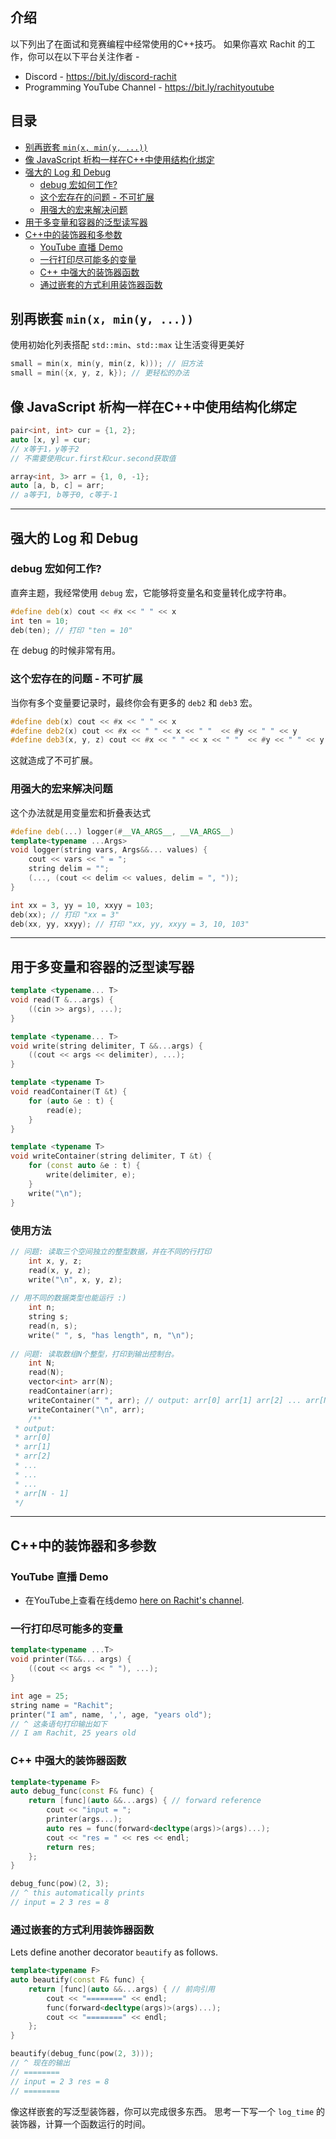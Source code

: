 ## 介绍  <!-- omit in toc -->
以下列出了在面试和竞赛编程中经常使用的C++技巧。
如果你喜欢 Rachit 的工作，你可以在以下平台关注作者 - 
- Discord - https://bit.ly/discord-rachit
- Programming YouTube Channel - https://bit.ly/rachityoutube

## 目录 <!-- omit in toc -->
- [别再嵌套 `min(x, min(y, ...))`](#别再嵌套-minx-miny-)
- [像 JavaScript 析构一样在C++中使用结构化绑定](#像-JavaScript-析构一样在C++中使用结构化绑定)
- [ 强大的 Log 和 Debug](#强大的-Log-和-Debug)
  - [debug 宏如何工作?](#debug-宏如何工作?)
  - [这个宏存在的问题 - 不可扩展](#这个宏存在的问题-\--不可扩展)
  - [用强大的宏来解决问题](#用强大的宏来解决问题)
- [用于多变量和容器的泛型读写器](#用于多变量和容器的泛型读写器)
- [C++中的装饰器和多参数](#C++中的装饰器和多参数)
  - [YouTube 直播 Demo](#YouTube-直播-Demo)
  - [一行打印尽可能多的变量](#一行打印尽可能多的变量)
  - [C++ 中强大的装饰器函数](#C++-中强大的装饰器函数)
  - [通过嵌套的方式利用装饰器函数](#通过嵌套的方式利用装饰器函数)


## 别再嵌套 `min(x, min(y, ...))`
使用初始化列表搭配 `std::min`、`std::max` 让生活变得更美好
```cpp
small = min(x, min(y, min(z, k))); // 旧方法
small = min({x, y, z, k}); // 更轻松的办法
```

## 像 JavaScript 析构一样在C++中使用结构化绑定
```cpp
pair<int, int> cur = {1, 2};
auto [x, y] = cur;
// x等于1，y等于2
// 不需要使用cur.first和cur.second获取值

array<int, 3> arr = {1, 0, -1};
auto [a, b, c] = arr;
// a等于1, b等于0, c等于-1
```


----------------


## 强大的 Log 和 Debug

### debug 宏如何工作?
直奔主题，我经常使用 `debug` 宏，它能够将变量名和变量转化成字符串。

```cpp
#define deb(x) cout << #x << " " << x 
int ten = 10;
deb(ten); // 打印 "ten = 10"
```

在 debug 的时候非常有用。

### 这个宏存在的问题 - 不可扩展
当你有多个变量要记录时，最终你会有更多的 `deb2` 和 `deb3` 宏。

```cpp
#define deb(x) cout << #x << " " << x 
#define deb2(x) cout << #x << " " << x << " "  << #y << " " << y 
#define deb3(x, y, z) cout << #x << " " << x << " "  << #y << " " << y << " "  << #z << " " << z 
```

这就造成了不可扩展。

### 用强大的宏来解决问题
这个办法就是用变量宏和折叠表达式

```cpp
#define deb(...) logger(#__VA_ARGS__, __VA_ARGS__)
template<typename ...Args>
void logger(string vars, Args&&... values) {
    cout << vars << " = ";
    string delim = "";
    (..., (cout << delim << values, delim = ", "));
}

int xx = 3, yy = 10, xxyy = 103;
deb(xx); // 打印 "xx = 3"
deb(xx, yy, xxyy); // 打印 "xx, yy, xxyy = 3, 10, 103"
```


----------------


## 用于多变量和容器的泛型读写器
```cpp
template <typename... T>
void read(T &...args) {
    ((cin >> args), ...);
}

template <typename... T>
void write(string delimiter, T &&...args) {
    ((cout << args << delimiter), ...);
}

template <typename T>
void readContainer(T &t) {
    for (auto &e : t) {
        read(e);
    }
}

template <typename T>
void writeContainer(string delimiter, T &t) {
    for (const auto &e : t) {
        write(delimiter, e);
    }
    write("\n");
}
```
### 使用方法
```cpp
// 问题: 读取三个空间独立的整型数据，并在不同的行打印
	int x, y, z;
	read(x, y, z);
	write("\n", x, y, z);
	
// 用不同的数据类型也能运行 :)
	int n;
	string s;
	read(n, s);
	write(" ", s, "has length", n, "\n");
	
// 问题: 读取数组N个整型，打印到输出控制台。
	int N;
	read(N);
	vector<int> arr(N);
	readContainer(arr);
	writeContainer(" ", arr); // output: arr[0] arr[1] arr[2] ... arr[N - 1]
	writeContainer("\n", arr);
	/**
 * output:
 * arr[0]
 * arr[1]
 * arr[2]
 * ...
 * ...
 * ...
 * arr[N - 1]
 */
```


----------------


## C++中的装饰器和多参数

### YouTube 直播 Demo
- 在YouTube上查看在线demo [here on Rachit's channel](https://www.youtube.com/watch?v=ZhWyNjPGXD4).


### 一行打印尽可能多的变量
```cpp
template<typename ...T>
void printer(T&&... args) {
    ((cout << args << " "), ...);
}

int age = 25;
string name = "Rachit";
printer("I am", name, ',', age, "years old"); 
// ^ 这条语句打印输出如下
// I am Rachit, 25 years old
```

### C++ 中强大的装饰器函数
```cpp
template<typename F>
auto debug_func(const F& func) {
    return [func](auto &&...args) { // forward reference
        cout << "input = ";
        printer(args...);
        auto res = func(forward<decltype(args)>(args)...);
        cout << "res = " << res << endl;
        return res;
    };
}

debug_func(pow)(2, 3);
// ^ this automatically prints
// input = 2 3 res = 8
```

### 通过嵌套的方式利用装饰器函数
Lets define another decorator `beautify` as follows.
```cpp
template<typename F>
auto beautify(const F& func) {
    return [func](auto &&...args) { // 前向引用
        cout << "========" << endl;
        func(forward<decltype(args)>(args)...);
        cout << "========" << endl;
    };
}

beautify(debug_func(pow(2, 3)));
// ^ 现在的输出
// ========
// input = 2 3 res = 8
// ========
```
像这样嵌套的写泛型装饰器，你可以完成很多东西。
思考一下写一个 `log_time` 的装饰器，计算一个函数运行的时间。